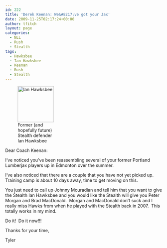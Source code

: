 ```yaml
---
id: 222
title: 'Derek Keenan: We&#8217;ve got your Jax'
date: 2009-11-25T02:17:24+00:00
author: tfitch
layout: page
categories:
  - NLL
  - Rush
  - Stealth
tags:
  - Hawksbee
  - Ian Hawksbee
  - Keenan
  - Rush
  - Stealth
---
```

<figure id="attachment_223" aria-describedby="caption-attachment-223" style="width: 116px" class="wp-caption alignright"><img class="size-full wp-image-223" title="Ian Hawksbee" src="http://www.thestealthdragon.com/wp-content/uploads/2009/11/hawksbee.jpg" alt="Ian Hawksbee" width="116" height="116" /><figcaption id="caption-attachment-223" class="wp-caption-text">Former (and hopefully future) Stealth defender Ian Hawksbee</figcaption></figure>  
Dear Coach Keenan: 

I&#8217;ve noticed you&#8217;ve been reassembling several of your former Portland Lumberjax players up in Edmonton over the summer.

I&#8217;ve also noticed that there are a couple that you have not yet picked up.  Training camp is about 10 days away, time to get moving on this.

You just need to call up Johnny Mouradian and tell him that you want to give the Stealth Ian Hawksbee and you would like the Stealth will give you Peter Morgan and Brad MacDonald.  Morgan and MacDonald don&#8217;t suck and I really miss Hawks from when he played with the Stealth back in 2007.  This totally works in my mind.

Do it!  Do it now!!!

Thanks for your time,

Tyler
